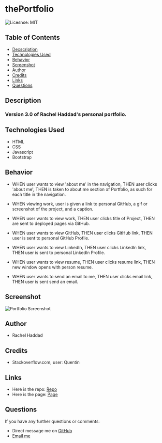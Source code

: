 # thePortfolio

![Licesnse: MIT](https://img.shields.io/badge/badge-MIT-blue)

## Table of Contents

- [Decscription](./README.md#description)
- [Technologies Used](./README.md#technologies-used)
- [Behavior](./README.md#behavior)
- [Screenshot](./README.md#screenshot)
- [Author](./README.md#author)
- [Credits](./README.md#credits)
- [Links](./README.md#links)
- [Questions](./README.md#questions)

## Description

### Version 3.0 of Rachel Haddad's personal portfolio.

## Technologies Used

- HTML
- CSS
- Javascript
- Bootstrap

## Behavior

- WHEN user wants to view 'about me' in the navigation, THEN user clicks 'about me', THEN is taken to about me section of Portfolio, as such for each title in the navigation.

- WHEN viewing work, user is given a link to personal GitHub, a gif or screenshot of the project, and a caption.

- WHEN user wants to view work, THEN user clicks title of Project, THEN are sent to deployed pages via GitHub.

- WHEN user wants to view GitHub, THEN user clicks GitHub link, THEN user is sent to personal GitHub Profile.

- WHEN user wants to view LinkedIn, THEN user clicks LinkedIn link, THEN user is sent to personal LinkedIn Profile.

- WHEN user wants to view resume, THEN user clicks resume link, THEN new window opens with person resume.

- WHEN user wants to send an email to me, THEN user clicks email link, THEN user is sent send an email.

## Screenshot

![Portfolio Screenshot](./assets/images/portfolio-screen-shot.gif)

## Author

- Rachel Haddad

## Credits

- Stackoverflow.com, user: Quentin

## Links

- Here is the repo: [Repo](https://github.com/buttercupsmom/thePortfolio)
- Here is the page: [Page](https://buttercupsmom.github.io/thePortfolio//)

## Questions

If you have any further questions or comments:

- Direct message me on [GitHub](https://github.com/buttercupsmom)
- [Email me](mailto:yarkony.rachel@gmail.com)
